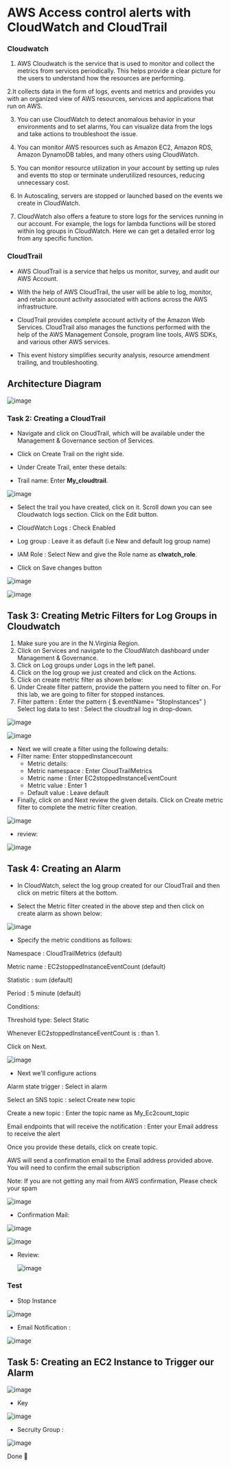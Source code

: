 
# AWS Access control alerts with CloudWatch and CloudTrail


### Cloudwatch

1. AWS Cloudwatch is the service that is used to monitor and collect the metrics from services periodically. This helps provide a clear picture for the users to understand how the resources are performing.

2.It collects data in the form of logs, events and metrics and provides you with an organized view of AWS resources, services and applications that run on AWS.

3. You can use CloudWatch to detect anomalous behavior in your environments and to set alarms, You can visualize data from the logs and take actions to troubleshoot the issue.

4. You can monitor AWS resources such as Amazon EC2, Amazon RDS, Amazon DynamoDB tables, and many others using CloudWatch.

5. You can monitor resource utilization in your account by setting up rules and events tto stop or terminate underutilized resources, reducing unnecessary cost.

6. In Autoscaling, servers are stopped or launched based on the events we create in CloudWatch.

7. CloudWatch also offers a feature to store logs for the services running in our account. For example, the logs for lambda functions will be stored within log groups in CloudWatch. Here we can get a detailed error log from any specific function.

### CloudTrail

- AWS CloudTrail is a service that helps us monitor, survey, and audit our AWS Account. 

- With the help of AWS CloudTrail, the user will be able to log, monitor, and retain account activity associated with actions across the AWS infrastructure. 

- CloudTrail provides complete account activity of the Amazon Web Services. CloudTrail also manages the functions performed with the help of the AWS Management Console, program line tools, AWS SDKs, and various other AWS services.

- This event history simplifies security analysis, resource amendment trailing, and troubleshooting.


## Architecture Diagram


![image](https://github.com/Tcarters/Cloud-Security-Journey/assets/71230412/e473af8a-a09a-48ad-a0b1-0f0d110e1272)


### Task 2: Creating a CloudTrail

- Navigate and click on CloudTrail, which will be available under the  Management & Governance section of Services.

- Click on Create Trail on the right side.

- Under Create Trail, enter these details:

- Trail name: Enter __My_cloudtrail__.

![image](https://github.com/Tcarters/Cloud-Security-Journey/assets/71230412/4e16b22f-4fe7-47d2-9080-14e6549f14eb)


- Select the trail you have created, click on it. Scroll down you can see Cloudwatch logs section. 
    Click on the Edit button.

- CloudWatch Logs  :  Check Enabled

- Log group : Leave it as default (i.e New and default log group name)

- IAM Role : Select New and give the Role name as __clwatch_role__.

- Click on Save changes button 

![image](https://github.com/Tcarters/Cloud-Security-Journey/assets/71230412/a3059b7c-3aa2-478d-bb79-1e587107ed9b)


![image](https://github.com/Tcarters/Cloud-Security-Journey/assets/71230412/5c06c156-d70b-4462-810a-fdd7e9d11903)


## Task 3: Creating Metric Filters for Log Groups in Cloudwatch

1. Make sure you are in the N.Virginia Region.
2. Click on Services and navigate to the CloudWatch dashboard under Management & Governance.
3. Click on Log groups under Logs in the left panel.
4. Click on the log group we just created and click on the Actions.
5. Click on create metric filter as shown below:
6. Under Create filter pattern, provide the pattern you need to filter on. For this lab, we are going to filter for stopped instances.
7. Filter pattern                 :
   Enter the pattern { $.eventName= "StopInstances" }
   Select log data to test  : Select the cloudtrail log  in drop-down.

![image](https://github.com/Tcarters/Cloud-Security-Journey/assets/71230412/e1675e1c-f381-472e-93d9-dd44ed66ec15)

![image](https://github.com/Tcarters/Cloud-Security-Journey/assets/71230412/59dd2d31-4cf6-47af-9083-faad1c82f9b4)

- Next we will create a filter using the following details:
- Filter name: Enter stoppedInstancecount
  - Metric details:
  - Metric namespace  : Enter CloudTrailMetrics
  - Metric name            : Enter EC2stoppedInstanceEventCount
  - Metric value            : Enter 1
  - Default value           : Leave default
- Finally, click on and Next review the given details. Click on Create metric filter to complete the metric filter creation.

![image](https://github.com/Tcarters/Cloud-Security-Journey/assets/71230412/8e2cb42c-960c-4e18-9452-dd5be410085c)

- review:

![image](https://github.com/Tcarters/Cloud-Security-Journey/assets/71230412/cceb532b-0528-4bcc-9c02-dcda169dc17c)


## Task 4: Creating an Alarm

- In CloudWatch, select the log group created for our CloudTrail and then click on metric filters at the bottom.

- Select the Metric filter created in the above step and then click on create alarm as shown below:


![image](https://github.com/Tcarters/Cloud-Security-Journey/assets/71230412/4aa913c0-432e-4ca9-b458-5cdaca2ae846)

- Specify the metric conditions as follows:

Namespace : CloudTrailMetrics (default)

Metric name : EC2stoppedInstanceEventCount (default)

Statistic        : sum (default)

Period          : 5 minute (default)

Conditions:

Threshold type: Select Static

Whenever EC2stoppedInstanceEventCount is :    than 1.

Click on Next.

![image](https://github.com/Tcarters/Cloud-Security-Journey/assets/71230412/c354cc8d-1079-45fb-9ced-ec7cee09dbde)

- Next we'll configure actions

Alarm state trigger                                              : Select in alarm

Select an SNS topic                                            : select Create new topic

Create a new topic                                              : Enter the topic name as My_Ec2count_topic

Email endpoints that will receive the notification :  Enter your Email address to receive the alert

Once you provide these details, click on create topic.

AWS will send a confirmation email to the Email address provided above. You will need to confirm the email subscription 

Note: If you are not getting any mail from AWS confirmation, Please check your spam

![image](https://github.com/Tcarters/Cloud-Security-Journey/assets/71230412/b4c65684-0992-4a88-8f80-3e05e775120b)

- Confirmation Mail:

![image](https://github.com/Tcarters/Cloud-Security-Journey/assets/71230412/e0cf0681-29fd-4c65-9903-c435f17d1cf7)


![image](https://github.com/Tcarters/Cloud-Security-Journey/assets/71230412/1f06bcf7-f67e-4ca9-a32e-cae7eb0789b3)

- Review:

  ![image](https://github.com/Tcarters/Cloud-Security-Journey/assets/71230412/7aa46f1a-5e52-487b-9c35-4d5de6a396e9)

### Test
- Stop Instance

![image](https://github.com/Tcarters/Cloud-Security-Journey/assets/71230412/5eb3bf81-8911-4b9e-a5c0-0493023ff74e)

- Email Notification :

![image](https://github.com/Tcarters/Cloud-Security-Journey/assets/71230412/d2b297ad-fa71-4ccf-86da-ee1bb2081a41)




## Task 5: Creating an EC2 Instance to Trigger our Alarm

![image](https://github.com/Tcarters/Cloud-Security-Journey/assets/71230412/4b8d61ba-8c10-4b75-a607-0fc621d4f0df)

- Key

![image](https://github.com/Tcarters/Cloud-Security-Journey/assets/71230412/1a740684-a36b-48a3-9ef1-e39669493cf2)

- Secruity Group :
  
![image](https://github.com/Tcarters/Cloud-Security-Journey/assets/71230412/d524d827-98d4-44db-a61d-d240fdee9bef)


Done 🎌
